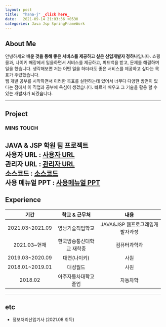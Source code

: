 ```yaml
---
layout: post
title:  "hana-j" _click here_
date:   2021-09-14 21:03:36 +0530
categories: Java Jsp SpringFrameWork
---
```

## About Me
 안녕하세요 **배운 것을 통해 좋은 서비스를 제공하고 싶은 신입개발자 정하나**입니다. 쇼핑몰과, 나이키 매장에서 일을하면서 서비스를 제공하고, 피드백을 받고, 문제를 해결하며 일을 했습니다. 생각해보면 저는 어떤 일을 하더라도 좋은 서비스를 제공하고 싶다는 목표가 뚜렸했습니다.<br>
웹 개발 공부를 시작하면서 이러한 목표를 실현하는데 있어서 너무다 다양한 방면이 있다는 점에서 이 직업과 공부에 욕심이 생겼습니다. 빠르게 배우고 그 기술을 활용 할 수 있는 개발자가 되겠습니다.

---
## Project
### MINS TOUCH
JAVA & JSP 학원 팀 프로젝트 <br>
사용자 URL : [사용자 URL](http://smart.swq.co.kr/MinsTouch/userMain.jsp)<br>
관리자 URL : [관리자 URL](http://smart.swq.co.kr/MinsTouch/adminMain.jsp)<br>
소스코드 : [소스코드](https://github.com/hana-j/MINSTOUCH)<br>
사용 메뉴얼 PPT : [사용메뉴얼 PPT](https://hana-j.tistory.com)
---
## Experience


|기간|학교 & 근무처|내용|
|:---:|:---:|:---:|
|2021.03~2021.09|영남기술직업학교|JAVA&JSP 웹프로그래밍개발자과정|
|2021.03~현재|한국방송통신대학교 재학중|컴퓨터과학과|
|2019.03~2020.09|대연(나이키)|사원|
|2018.01~2019.01|대성월드|사원|
|2018.02|아주자동차대학교 졸업|자동차학


---
## etc
* 정보처리산업기사 (2021.08 취득)
